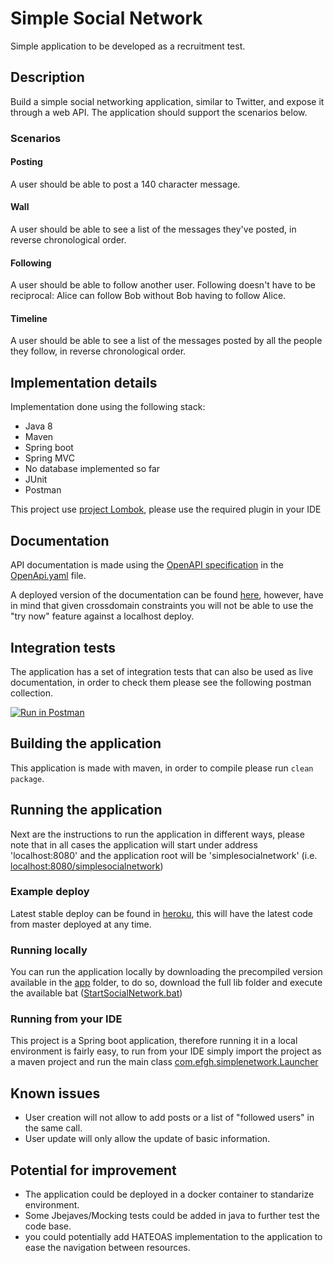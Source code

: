 # Simple Social Network
Simple application to be developed as a recruitment test.

## Description

Build a simple social networking application, similar to Twitter, and
expose it through a web API. The application should support the scenarios
below.

### Scenarios

#### Posting

A user should be able to post a 140 character message.

#### Wall

A user should be able to see a list of the messages they've posted, in reverse
chronological order.

#### Following

A user should be able to follow another user. Following doesn't have to be
reciprocal: Alice can follow Bob without Bob having to follow Alice.

#### Timeline

A user should be able to see a list of the messages posted by all the people
they follow, in reverse chronological order.

## Implementation details

Implementation done using the following stack:

* Java 8
* Maven
* Spring boot
* Spring MVC
* No database implemented so far
* JUnit
* Postman

This project use [project Lombok](https://projectlombok.org/), please use the required plugin in your IDE

## Documentation
API documentation is made using the [OpenAPI specification](https://github.com/OAI/OpenAPI-Specification/blob/master/versions/3.0.0.md#schemaObject) in the [OpenApi.yaml](OpenApi.yaml) file.

A deployed version of the documentation can be found [here](https://app.swaggerhub.com/apis-docs/e311/SimpleSocialNetWork/1.0.0), however, have in mind that given crossdomain constraints you will not be able to use the "try now" feature against a localhost deploy.

## Integration tests

The application has a set of integration tests that can also be used as live documentation, in order to check them please see the following postman collection.

[![Run in Postman](https://run.pstmn.io/button.svg)](https://app.getpostman.com/run-collection/65b1d8d4f05070188b63)

## Building the application

This application is made with maven, in order to compile please run ``clean package``.

## Running the application
Next are the instructions to run the application in different ways, please note that in all cases the application will start under address 'localhost:8080' and the application root will be 'simplesocialnetwork' (i.e. [localhost:8080/simplesocialnetwork](localhost:8080/simplesocialnetwork))

### Example deploy

Latest stable deploy can be found in [heroku](https://efghnetwork.herokuapp.com/), this will have the latest code from master deployed at any time.

### Running locally

You can run the application locally by downloading the precompiled version available in the [app](app) folder, to do so, download the full lib folder and execute the available bat ([StartSocialNetwork.bat](lib/StartSocialNetwork.bat))

### Running from your IDE

This project is a Spring boot application, therefore running it in a local environment is fairly easy, to run from your IDE simply import the project as a maven project and run the main class [com.efgh.simplenetwork.Launcher](src/main/java/com/efgh/simplenetwork/Launcher.java)

## Known issues

* User creation will not allow to add posts or a list of "followed users" in the same call.
* User update will only allow the update of basic information.

## Potential for improvement

* The application could be deployed in a docker container to standarize environment.
* Some Jbejaves/Mocking tests could be added in java to further test the code base.
* you could potentially add HATEOAS implementation to the application to ease the navigation between resources.

